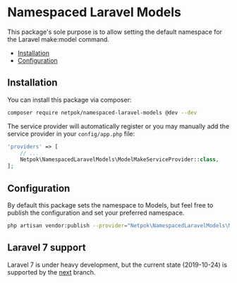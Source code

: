 # Namespaced Laravel Models

This package's sole purpose is to allow setting the default namespace
for the Laravel make:model command.

* [Installation](#installation)
* [Configuration](#configuration)

## Installation
You can install this package via composer:

``` bash
composer require netpok/namespaced-laravel-models @dev --dev
```

The service provider will automatically register or you may manually add the
service provider in your ```config/app.php``` file:

``` php
'providers' => [
    // ...
    Netpok\NamespacedLaravelModels\ModelMakeServiceProvider::class,
];
```

## Configuration
By default this package sets the namespace to Models, but feel free to
publish the configuration and set your preferred namespace.

``` bash
php artisan vendor:publish --provider="Netpok\NamespacedLaravelModels\ModelMakeServiceProvider"
```

## Laravel 7 support
Laravel 7 is under heavy development, but the current state (2019-10-24) is supported by the [next](https://github.com/netpok/namespaced-laravel-models/tree/next) branch.
